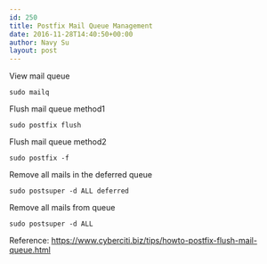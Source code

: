 ```yaml
---
id: 250
title: Postfix Mail Queue Management
date: 2016-11-28T14:40:50+00:00
author: Navy Su
layout: post
---
```

View mail queue

~~~shell
sudo mailq
~~~

Flush mail queue method1

~~~shell
sudo postfix flush
~~~

Flush mail queue method2

~~~shell
sudo postfix -f
~~~

Remove all mails in the deferred queue

~~~shell
sudo postsuper -d ALL deferred
~~~

Remove all mails from queue

~~~shell
sudo postsuper -d ALL
~~~

Reference: https://www.cyberciti.biz/tips/howto-postfix-flush-mail-queue.html